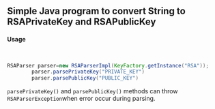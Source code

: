 ## Simple Java program to convert String to RSAPrivateKey and RSAPublicKey

#### Usage

```java


RSAParser parser=new RSAParserImpl(KeyFactory.getInstance("RSA"));
        parser.parsePrivateKey("PRIVATE_KEY")
        parser.parsePublicKey("PUBLIC_KEY")
```

`parsePrivateKey()` and `parsePublicKey()` methods can throw `RSAParserException`when error occur during parsing.

